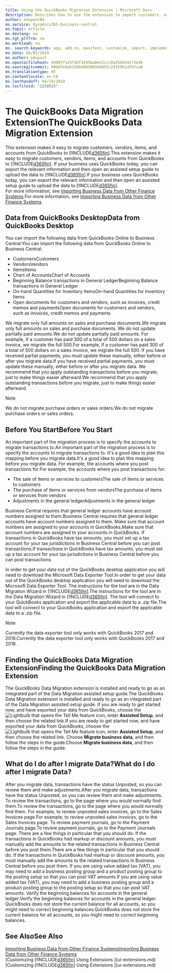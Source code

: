 ```yaml
---
title: Using the QuickBooks Migration Extension | Microsoft Docs
description: Describes how to use the extension to import customers, vendors, items, and accounts from QuickBooks Desktop to Business Central.
author: edupont04
ms.service: dynamics365-business-central
ms.topic: article
ms.devlang: na
ms.tgt_pltfrm: na
ms.workload: na
ms. search.keywords: app, add-in, manifest, customize, import, implement
ms.date: 04/01/2019
ms.author: edupont
ms.openlocfilehash: 44807f1e5fdbf3295ba0e52ccc0a556d342f3e46
ms.sourcegitcommit: 60b87e5eb32bb408dd65b9855c29159b1dfbfca8
ms.translationtype: HT
ms.contentlocale: en-CA
ms.lasthandoff: 04/29/2019
ms.locfileid: "1250525"
---
```

# <a name="the-quickbooks-data-migration-extension"></a><span data-ttu-id="7639a-103">The QuickBooks Data Migration Extension</span><span class="sxs-lookup"><span data-stu-id="7639a-103">The QuickBooks Data Migration Extension</span></span>
<span data-ttu-id="7639a-104">This extension makes it easy to migrate customers, vendors, items, and accounts from QuickBooks to [!INCLUDE[d365fin](includes/d365fin_md.md)].</span><span class="sxs-lookup"><span data-stu-id="7639a-104">This extension makes it easy to migrate customers, vendors, items, and accounts from QuickBooks to [!INCLUDE[d365fin](includes/d365fin_md.md)].</span></span> <span data-ttu-id="7639a-105">If your business uses QuickBooks today, you can export the relevant information and then open an assisted setup guide to upload the data to [!INCLUDE[d365fin](includes/d365fin_md.md)].</span><span class="sxs-lookup"><span data-stu-id="7639a-105">If your business uses QuickBooks today, you can export the relevant information and then open an assisted setup guide to upload the data to [!INCLUDE[d365fin](includes/d365fin_md.md)].</span></span>  
<span data-ttu-id="7639a-106">For more information, see [Importing Business Data from Other Finance Systems](across-import-data-configuration-packages.md).</span><span class="sxs-lookup"><span data-stu-id="7639a-106">For more information, see [Importing Business Data from Other Finance Systems](across-import-data-configuration-packages.md).</span></span>

## <a name="data-from-quickbooks-desktop"></a><span data-ttu-id="7639a-107">Data from QuickBooks Desktop</span><span class="sxs-lookup"><span data-stu-id="7639a-107">Data from QuickBooks Desktop</span></span>
 
<span data-ttu-id="7639a-108">You can import the following data from QuickBooks Online to Business Central:</span><span class="sxs-lookup"><span data-stu-id="7639a-108">You can import the following data from QuickBooks Online to Business Central:</span></span>

- <span data-ttu-id="7639a-109">Customers</span><span class="sxs-lookup"><span data-stu-id="7639a-109">Customers</span></span>  
- <span data-ttu-id="7639a-110">Vendors</span><span class="sxs-lookup"><span data-stu-id="7639a-110">Vendors</span></span>  
- <span data-ttu-id="7639a-111">Items</span><span class="sxs-lookup"><span data-stu-id="7639a-111">Items</span></span>  
- <span data-ttu-id="7639a-112">Chart of Accounts</span><span class="sxs-lookup"><span data-stu-id="7639a-112">Chart of Accounts</span></span>  
- <span data-ttu-id="7639a-113">Beginning Balance transactions in General Ledger</span><span class="sxs-lookup"><span data-stu-id="7639a-113">Beginning Balance transactions in General Ledger</span></span>  
- <span data-ttu-id="7639a-114">On-hand Quantities for Inventory Items</span><span class="sxs-lookup"><span data-stu-id="7639a-114">On-hand Quantities for Inventory Items</span></span>  
- <span data-ttu-id="7639a-115">Open documents for customers and vendors, such as invoices, credit memos and payments</span><span class="sxs-lookup"><span data-stu-id="7639a-115">Open documents for customers and vendors, such as invoices, credit memos and payments</span></span>  

<span data-ttu-id="7639a-116">We migrate only full amounts on sales and purchase documents.</span><span class="sxs-lookup"><span data-stu-id="7639a-116">We migrate only full amounts on sales and purchase documents.</span></span> <span data-ttu-id="7639a-117">We do not update partially paid amounts.</span><span class="sxs-lookup"><span data-stu-id="7639a-117">We do not update partially paid amounts.</span></span> <span data-ttu-id="7639a-118">For example, if a customer has paid 300 of a total of 500 dollars on a sales invoice, we migrate the full 500.</span><span class="sxs-lookup"><span data-stu-id="7639a-118">For example, if a customer has paid 300 of a total of 500 dollars on a sales invoice, we migrate the full 500.</span></span> <span data-ttu-id="7639a-119">If you have received partial payments, you must update these manually, either before or after you migrate data.</span><span class="sxs-lookup"><span data-stu-id="7639a-119">If you have received partial payments, you must update these manually, either before or after you migrate data.</span></span> <span data-ttu-id="7639a-120">We recommend that you apply outstanding transactions before you migrate, just to make things easier afterward.</span><span class="sxs-lookup"><span data-stu-id="7639a-120">We recommend that you apply outstanding transactions before you migrate, just to make things easier afterward.</span></span>

> [!NOTE]
> <span data-ttu-id="7639a-121">We do not migrate purchase orders or sales orders.</span><span class="sxs-lookup"><span data-stu-id="7639a-121">We do not migrate purchase orders or sales orders.</span></span>

## <a name="before-you-start"></a><span data-ttu-id="7639a-122">Before You Start</span><span class="sxs-lookup"><span data-stu-id="7639a-122">Before You Start</span></span>
<span data-ttu-id="7639a-123">An important part of the migration process is to specify the accounts to migrate transactions to.</span><span class="sxs-lookup"><span data-stu-id="7639a-123">An important part of the migration process is to specify the accounts to migrate transactions to.</span></span> <span data-ttu-id="7639a-124">It's a good idea to plan this mapping before you migrate data.</span><span class="sxs-lookup"><span data-stu-id="7639a-124">It's a good idea to plan this mapping before you migrate data.</span></span> <span data-ttu-id="7639a-125">For example, the accounts where you post transactions for:</span><span class="sxs-lookup"><span data-stu-id="7639a-125">For example, the accounts where you post transactions for:</span></span>

- <span data-ttu-id="7639a-126">The sale of items or services to customers</span><span class="sxs-lookup"><span data-stu-id="7639a-126">The sale of items or services to customers</span></span>  
- <span data-ttu-id="7639a-127">The purchase of items or services from vendors</span><span class="sxs-lookup"><span data-stu-id="7639a-127">The purchase of items or services from vendors</span></span>  
- <span data-ttu-id="7639a-128">Adjustments in the general ledger</span><span class="sxs-lookup"><span data-stu-id="7639a-128">Adjustments in the general ledger</span></span>  

<span data-ttu-id="7639a-129">Business Central requires that general ledger accounts have account numbers assigned to them.</span><span class="sxs-lookup"><span data-stu-id="7639a-129">Business Central requires that general ledger accounts have account numbers assigned to them.</span></span> <span data-ttu-id="7639a-130">Make sure that account numbers are assigned to your accounts in QuickBooks.</span><span class="sxs-lookup"><span data-stu-id="7639a-130">Make sure that account numbers are assigned to your accounts in QuickBooks.</span></span>
<span data-ttu-id="7639a-131">If transactions in QuickBooks have tax amounts, you must set up a tax account for your tax jurisdictions in Business Central before you can post transactions.</span><span class="sxs-lookup"><span data-stu-id="7639a-131">If transactions in QuickBooks have tax amounts, you must set up a tax account for your tax jurisdictions in Business Central before you can post transactions.</span></span>

<span data-ttu-id="7639a-132">In order to get your data out of the QuickBooks desktop application you will need to download the Microsoft Data Exporter Tool.</span><span class="sxs-lookup"><span data-stu-id="7639a-132">In order to get your data out of the QuickBooks desktop application you will need to download the Microsoft Data Exporter Tool.</span></span>  <span data-ttu-id="7639a-133">The instructions for the tool are in the Data Migration Wizard in [!INCLUDE[d365fin](includes/d365fin_md.md)].</span><span class="sxs-lookup"><span data-stu-id="7639a-133">The instructions for the tool are in the Data Migration Wizard in [!INCLUDE[d365fin](includes/d365fin_md.md)].</span></span> <span data-ttu-id="7639a-134">The tool will connect to your QuickBooks application and export the applicable data to a .zip file.</span><span class="sxs-lookup"><span data-stu-id="7639a-134">The tool will connect to your QuickBooks application and export the applicable data to a .zip file.</span></span>  

> [!NOTE]
> <span data-ttu-id="7639a-135">Currently the data exporter tool only works with QuickBooks 2017 and 2018.</span><span class="sxs-lookup"><span data-stu-id="7639a-135">Currently the data exporter tool only works with QuickBooks 2017 and 2018.</span></span>

## <a name="finding-the-quickbooks-data-migration-extension"></a><span data-ttu-id="7639a-136">Finding the QuickBooks Data Migration Extension</span><span class="sxs-lookup"><span data-stu-id="7639a-136">Finding the QuickBooks Data Migration Extension</span></span>
<span data-ttu-id="7639a-137">The QuickBooks Data Migration extension is installed and ready to go as an integrated part of the Data Migration assisted setup guide.</span><span class="sxs-lookup"><span data-stu-id="7639a-137">The QuickBooks Data Migration extension is installed and ready to go as an integrated part of the Data Migration assisted setup guide.</span></span> <span data-ttu-id="7639a-138">If you are ready to get started now, and have exported your data from QuickBooks, choose the ![Lightbulb that opens the Tell Me feature](media/ui-search/search_small.png "Tell me what you want to do") icon, enter **Assisted Setup**, and then choose the related link.</span><span class="sxs-lookup"><span data-stu-id="7639a-138">If you are ready to get started now, and have exported your data from QuickBooks, choose the ![Lightbulb that opens the Tell Me feature](media/ui-search/search_small.png "Tell me what you want to do") icon, enter **Assisted Setup**, and then choose the related link.</span></span> <span data-ttu-id="7639a-139">Choose **Migrate business data**, and then follow the steps in the guide.</span><span class="sxs-lookup"><span data-stu-id="7639a-139">Choose **Migrate business data**, and then follow the steps in the guide.</span></span>  

## <a name="what-do-i-do-after-i-migrate-data"></a><span data-ttu-id="7639a-140">What do I do after I migrate Data?</span><span class="sxs-lookup"><span data-stu-id="7639a-140">What do I do after I migrate Data?</span></span>
<span data-ttu-id="7639a-141">After you migrate data, transactions have the status Unposted, so you can review them and make adjustments.</span><span class="sxs-lookup"><span data-stu-id="7639a-141">After you migrate data, transactions have the status Unposted, so you can review them and make adjustments.</span></span> <span data-ttu-id="7639a-142">To review the transactions, go to the page where you would normally find them.</span><span class="sxs-lookup"><span data-stu-id="7639a-142">To review the transactions, go to the page where you would normally find them.</span></span> <span data-ttu-id="7639a-143">For example, to review unposted sales invoices, go to the Sales Invoices page.</span><span class="sxs-lookup"><span data-stu-id="7639a-143">For example, to review unposted sales invoices, go to the Sales Invoices page.</span></span> <span data-ttu-id="7639a-144">To review payment journals, go to the Payment Journals page.</span><span class="sxs-lookup"><span data-stu-id="7639a-144">To review payment journals, go to the Payment Journals page.</span></span>
<span data-ttu-id="7639a-145">There are a few things in particular that you should do: If the transactions in QuickBooks had markup or discount amounts, you must manually add the amounts to the related transactions in Business Central before you post them.</span><span class="sxs-lookup"><span data-stu-id="7639a-145">There are a few things in particular that you should do: If the transactions in QuickBooks had markup or discount amounts, you must manually add the amounts to the related transactions in Business Central before you post them.</span></span>
<span data-ttu-id="7639a-146">If you are using value added tax (VAT), you may need to add a business posting group and a product posting group to the posting setup so that you can post VAT amounts.</span><span class="sxs-lookup"><span data-stu-id="7639a-146">If you are using value added tax (VAT), you may need to add a business posting group and a product posting group to the posting setup so that you can post VAT amounts.</span></span>
<span data-ttu-id="7639a-147">Verify the beginning balances for accounts in the general ledger.</span><span class="sxs-lookup"><span data-stu-id="7639a-147">Verify the beginning balances for accounts in the general ledger.</span></span> <span data-ttu-id="7639a-148">QuickBooks does not store the current balance for all accounts, so you might need to correct beginning balances.</span><span class="sxs-lookup"><span data-stu-id="7639a-148">QuickBooks does not store the current balance for all accounts, so you might need to correct beginning balances.</span></span>

## <a name="see-also"></a><span data-ttu-id="7639a-149">See Also</span><span class="sxs-lookup"><span data-stu-id="7639a-149">See Also</span></span>
[<span data-ttu-id="7639a-150">Importing Business Data from Other Finance Systems</span><span class="sxs-lookup"><span data-stu-id="7639a-150">Importing Business Data from Other Finance Systems</span></span>](across-import-data-configuration-packages.md)  
<span data-ttu-id="7639a-151">[Customizing [!INCLUDE[d365fin](includes/d365fin_md.md)] Using Extensions ](ui-extensions.md)</span><span class="sxs-lookup"><span data-stu-id="7639a-151">[Customizing [!INCLUDE[d365fin](includes/d365fin_md.md)] Using Extensions ](ui-extensions.md)</span></span>  
